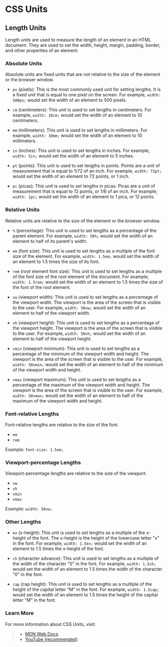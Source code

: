 # CSS Units

## Length Units

Length units are used to measure the length of an element in an HTML document. They are used to set the width, height, margin, padding, border, and other properties of an element.

### Absolute Units

Absolute units are fixed units that are not relative to the size of the element or the browser window.

* `px` (pixels): This is the most commonly used unit for setting lengths. It is a fixed unit that is equal to one pixel on the screen. For example, `width: 500px;` would set the width of an element to 500 pixels.

* `cm` (centimeters): This unit is used to set lengths in centimeters. For example, `width: 10cm;` would set the width of an element to 10 centimeters.

* `mm` (millimeters): This unit is used to set lengths in millimeters. For example, `width: 10mm;` would set the width of an element to 10 millimeters.

* `in` (inches): This unit is used to set lengths in inches. For example, `width: 5in;` would set the width of an element to 5 inches.

* `pt` (points): This unit is used to set lengths in points. Points are a unit of measurement that is equal to 1/72 of an inch. For example, `width: 72pt;` would set the width of an element to 72 points, or 1 inch.

* `pc` (picas): This unit is used to set lengths in picas. Picas are a unit of measurement that is equal to 12 points, or 1/6 of an inch. For example, `width: 1pc;` would set the width of an element to 1 pica, or 12 points.

### Relative Units

Relative units are relative to the size of the element or the browser window.

* `%` (percentage): This unit is used to set lengths as a percentage of the parent element. For example, `width: 50%;` would set the width of an element to half of its parent's width.

* `em` (font size): This unit is used to set lengths as a multiple of the font size of the element. For example, `width: 1.5em;` would set the width of an element to 1.5 times the size of its font.

* `rem` (root element font size): This unit is used to set lengths as a multiple of the font size of the root element of the document. For example, `width: 1.5rem;` would set the width of an element to 1.5 times the size of the font of the root element.

* `vw` (viewport width): This unit is used to set lengths as a percentage of the viewport width. The viewport is the area of the screen that is visible to the user. For example, `width: 50vw;` would set the width of an element to half of the viewport width.

* `vh` (viewport height): This unit is used to set lengths as a percentage of the viewport height. The viewport is the area of the screen that is visible to the user. For example, `width: 50vh;` would set the width of an element to half of the viewport height.

* `vmin` (viewport minimum): This unit is used to set lengths as a percentage of the minimum of the viewport width and height. The viewport is the area of the screen that is visible to the user. For example, `width: 50vmin;` would set the width of an element to half of the minimum of the viewport width and height.

* `vmax` (viewport maximum): This unit is used to set lengths as a percentage of the maximum of the viewport width and height. The viewport is the area of the screen that is visible to the user. For example, `width: 50vmax;` would set the width of an element to half of the maximum of the viewport width and height.

### Font-relative Lengths

Font-relative lengths are relative to the size of the font.

* `em`
* `rem`

Example: `font-size: 1.5em;`

### Viewport-percentage Lengths

Viewport-percentage lengths are relative to the size of the viewport.

* `vw`
* `vh`
* `vmin`
* `vmax`

Example: `width: 50vw;`

### Other Lengths

* `ex` (x-height): This unit is used to set lengths as a multiple of the x-height of the font. The x-height is the height of the lowercase letter "x" in the font. For example, `width: 1.5ex;` would set the width of an element to 1.5 times the x-height of the font.

* `ch` (character advance): This unit is used to set lengths as a multiple of the width of the character "0" in the font. For example, `width: 1.5ch;` would set the width of an element to 1.5 times the width of the character "0" in the font.

* `cap` (cap height): This unit is used to set lengths as a multiple of the height of the capital letter "M" in the font. For example, `width: 1.5cap;` would set the width of an element to 1.5 times the height of the capital letter "M" in the font.

### Learn More

For more information about CSS Units, visit: 
> - [MDN Web Docs](https://developer.mozilla.org/en-US/docs/Learn/CSS/Building_blocks/Values_and_units).
> - [YouTube (recommended)](https://youtu.be/lZObX0jltus?si=olXfWWW6eg1E2q0p)
